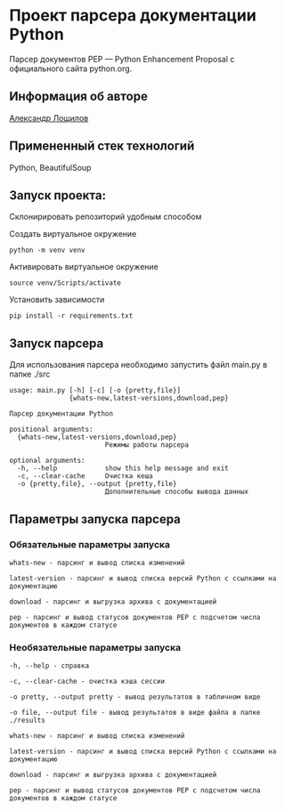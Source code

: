 # Проект парсера документации Python

Парсер документов PEP — Python Enhancement Proposal с официального сайта python.org.

## Информация об авторе
[Александр Лощилов](mailto:loshchilov.aleksandr@gmail.com?subject=[GitHub]%20PEP%20parser)

## Примененный стек технологий
Python, BeautifulSoup

## Запуск проекта:
Склонирировать репозиторий удобным способом

Создать виртуальное окружение
```
python -m venv venv
```
Активировать виртуальное окружение

```
source venv/Scripts/activate
```

Установить зависимости
```
pip install -r requirements.txt
```

## Запуск парсера
Для использования парсера необходимо запустить файл main.py в папке ./src
```
usage: main.py [-h] [-c] [-o {pretty,file}]
               {whats-new,latest-versions,download,pep}

Парсер документации Python

positional arguments:
  {whats-new,latest-versions,download,pep}
                        Режимы работы парсера

optional arguments:
  -h, --help            show this help message and exit
  -c, --clear-cache     Очистка кеша
  -o {pretty,file}, --output {pretty,file}
                        Дополнительные способы вывода данных
```

## Параметры запуска парсера

### Обязательные параметры запуска

```
whats-new - парсинг и вывод списка изменений
```

```
latest-version - парсинг и вывод списка версий Python с ссылками на документацию
```

```
download - парсинг и выгрузка архива с документацией
```

```
pep - парсинг и вывод статусов документов PEP с подсчетом числа документов в каждом статусе
```

### Необязательные параметры запуска

```
-h, --help - справка
```

```
-c, --clear-cache - очистка кэша сессии
```

```
-o pretty, --output pretty - вывод результатов в табличном виде
```

```
-o file, --output file - вывод результатов в виде файла в папке ./results
```

```
whats-new - парсинг и вывод списка изменений
```

```
latest-version - парсинг и вывод списка версий Python с ссылками на документацию
```

```
download - парсинг и выгрузка архива с документацией
```

```
pep - парсинг и вывод статусов документов PEP с подсчетом числа документов в каждом статусе
```
